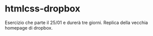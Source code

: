 htmlcss-dropbox
===
Esercizio che parte il 25/01 e durerà tre giorni. Replica della vecchia homepage di dropbox.